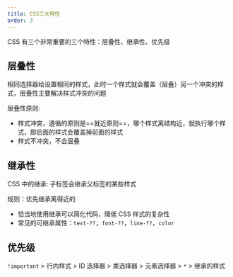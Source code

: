 ```yaml
---
title: CSS三大特性
order: 3
---
```


CSS 有三个非常重要的三个特性：层叠性、继承性、优先级

## 层叠性

相同选择器给设置相同的样式，此时一个样式就会覆盖（层叠）另一个冲突的样式，层叠性主要解决样式冲突的问题

层叠性原则:
- 样式冲突，遵循的原则是==就近原则==，哪个样式离结构近，就执行哪个样式，即后面的样式会覆盖掉前面的样式
- 样式不冲突，不会层叠

## 继承性

CSS 中的继承: 子标签会继承父标签的某些样式

规则：优先继承离得近的

+ 恰当地使用继承可以简化代码，降低 CSS 样式的复杂性
+ 常见的可继承属性：`text-??`，`font-??`，`line-??`，`color`

## 优先级

`!important` > 行内样式 > ID 选择器 > 类选择器 > 元素选择器 > `*` > 继承的样式
